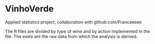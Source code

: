 # VinhoVerde
Applied statistics project, collaboration with github.com/Franceeeee

The R files are divided by type of wine and by action implemented in the file.
The exels are the  raw data from which the analysis is derived.
